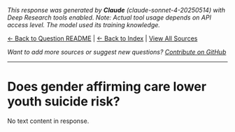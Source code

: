 <!-- 
Generated by: claude
Model: claude-sonnet-4-20250514
Prompt type: default
Tools enabled: True
Generated at: 2025-06-29T16:39:34.874874
Research model: Claude Deep Research (tool support depends on API access)
-->

*This response was generated by **Claude** (claude-sonnet-4-20250514) with Deep Research tools enabled. Note: Actual tool usage depends on API access level. The model used its training knowledge.*

[← Back to Question README](README.md) | [← Back to Index](../README.md) | [View All Sources](../allsources.md)

*Want to add more sources or suggest new questions? [Contribute on GitHub](https://github.com/justinwest/SuggestedSources)*

---

# Does gender affirming care lower youth suicide risk?

No text content in response.